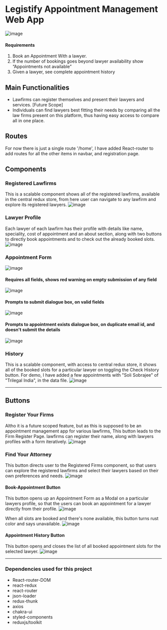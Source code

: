 # Legistify Appointment Management Web App

![image](https://user-images.githubusercontent.com/47380034/218688195-0c3b4d8f-b676-4eba-af7f-02572b345ead.png)

#### Requirements

1. Book an Appointment With a lawyer.
2. If the number of bookings goes beyond lawyer availability show “Appointments not available”
3. Given a lawyer, see complete appointment history

## Main Functionalities

- Lawfirms can register themselves and present their lawyers and services. [Future Scope]
- Individuals can find lawyers best fitting their needs by comparing all the law firms present on this platform, thus having easy access to compare all in one place.

## Routes

For now there is just a single route '/home', I have added React-router to add routes for all the other items in navbar, and registration page.

## Components

### Registered Lawfirms

This is a scalable component shows all of the registered lawfirms, available in the central redux store, from here user can navigate to any lawfirm and explore its registered lawyers.
![image](https://user-images.githubusercontent.com/47380034/218688350-b2253409-f2ea-4219-8666-f058e2138a26.png)

### Lawyer Profile

Each lawyer of each lawfirm has their profile with details like name, speciality, cost of appointment and an about section, along with two buttons to directly book appointments and to check out the already booked slots.
![image](https://user-images.githubusercontent.com/47380034/218688510-0ed1c701-8a8d-4a7d-a8f7-22c5ca25bc5a.png)

### Appointment Form

![image](https://user-images.githubusercontent.com/47380034/218688662-23dad59c-ac7b-4595-a706-5bc2bd50e6da.png)

#### Requires all fields, shows red warning on empty submission of any field

![image](https://user-images.githubusercontent.com/47380034/218688801-aa7d58fd-3e4a-4916-945a-1b9e0852eeac.png)

#### Prompts to submit dialogue box, on valid fields

![image](https://user-images.githubusercontent.com/47380034/218689049-cc9fbcd5-0adf-4c76-ba23-058fa0a55223.png)

#### Prompts to appointment exists dialogue box, on duplicate email id, and doesn't submit the details

![image](https://user-images.githubusercontent.com/47380034/218689161-5e0c1955-2b9e-41ee-a537-a920e730ef52.png)

### History

This is a scalable component, with access to central redux store, it shows all of the booked slots for a particular lawyer on toggling the Check History button. For demo, I have added a few appointments with "Soli Sobrajee" of "Trilegal India", in the data file.
![image](https://user-images.githubusercontent.com/47380034/218689612-af8e8dba-2273-4190-92d1-f9696c6f8a9d.png)

---

## Buttons

### Register Your Firms

Altho it is a future scoped feature, but as this is supposed to be an appointment management app for various lawfirms, This button leads to the Firm Register Page. lawfirms can register their name, along with lawyers profiles with a form iteratively.
![image](https://user-images.githubusercontent.com/47380034/218689769-3debbc1e-f8c0-40f1-b29e-bf9ad77bfeee.png)

### Find Your Attorney

This button directs user to the Registered Firms component, so that users can explore the registered lawfirms and select their lawyers based on their own preferences and needs.
![image](https://user-images.githubusercontent.com/47380034/218689959-ce2b917c-3efe-4d94-96ad-cbf00447e8cb.png)

#### Book-Appointment Button

This button opens up an Appointment Form as a Modal on a particular lawyers profile, so that the users can book an appointment for a lawyer directly from their profile.
![image](https://user-images.githubusercontent.com/47380034/218690021-169ea5a0-cbfb-4b1a-a849-7be4c8e16fbf.png)

When all slots are booked and there's none available, this button turns rust color and says unavailable.
![image](https://user-images.githubusercontent.com/47380034/218690119-ad9f77e2-adbb-4c44-b168-5c94580c1bb6.png)

#### Appointment History Button

This button opens and closes the list of all booked appointment slots for the selected lawyer.
![image](https://user-images.githubusercontent.com/47380034/218690208-e551cdba-2523-4b72-890e-7ab3d706962f.png)

---

### Dependencies used for this project

- React-router-DOM
- react-redux
- react-router
- json-loader
- redux-thunk
- axios
- chakra-ui
- styled-components
- reduxjs/toolkit
